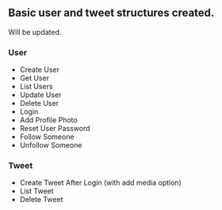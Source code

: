 ## Basic user and tweet structures created.
Will be updated.

### User
- Create User
- Get User
- List Users
- Update User
- Delete User
- Login
- Add Profile Photo
- Reset User Password
- Follow Someone
- Unfollow Someone

### Tweet
- Create Tweet After Login (with add media option)
- List Tweet
- Delete Tweet